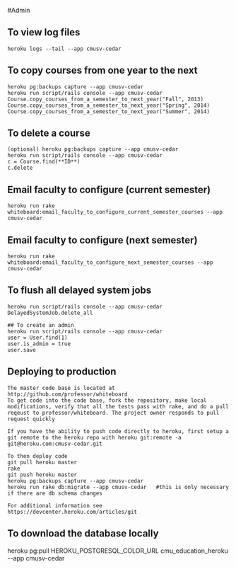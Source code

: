 #Admin



## To view log files
    heroku logs --tail --app cmusv-cedar


## To copy courses from one year to the next
    heroku pg:backups capture --app cmusv-cedar
    heroku run script/rails console --app cmusv-cedar
    Course.copy_courses_from_a_semester_to_next_year("Fall", 2013)
    Course.copy_courses_from_a_semester_to_next_year("Spring", 2014)
    Course.copy_courses_from_a_semester_to_next_year("Summer", 2014)

## To delete a course
    (optional) heroku pg:backups capture --app cmusv-cedar
    heroku run script/rails console --app cmusv-cedar
    c = Course.find(**ID**)
    c.delete

## Email faculty to configure (current semester)
    heroku run rake whiteboard:email_faculty_to_configure_current_semester_courses --app cmusv-cedar

## Email faculty to configure (next semester)
    heroku run rake whiteboard:email_faculty_to_configure_next_semester_courses --app cmusv-cedar

## To flush all delayed system jobs
    heroku run script/rails console --app cmusv-cedar
    DelayedSystemJob.delete_all
	
	## To create an admin
    heroku run script/rails console --app cmusv-cedar
	user = User.find(1)
	user.is_admin = true
	user.save
	
	
## Deploying to production
	The master code base is located at http://github.com/professor/whiteboard
	To get code into the code base, fork the repository, make local modifications, verify that all the tests pass with rake, and do a pull reqeust to professor/whiteboard. The project owner responds to pull request quickly
	
	If you have the ability to push code directly to heroku, first setup a git remote to the heroku repo with heroku git:remote -a git@heroku.com:cmusv-cedar.git 

	To then deploy code
	git pull heroku master
	rake
	git push heroku master
	heroku pg:backups capture --app cmusv-cedar
	heroku run rake db:migrate --app cmusv-cedar   #this is only necessary if there are db schema changes

	For additional information see https://devcenter.heroku.com/articles/git

## To download the database locally
  heroku pg:pull HEROKU_POSTGRESQL_COLOR_URL cmu_education_heroku --app cmusv-cedar
	
